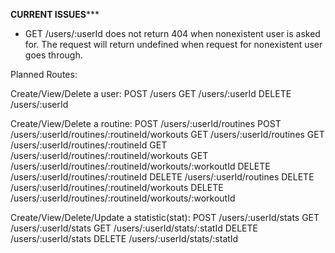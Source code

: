 ********CURRENT ISSUES***********
- GET /users/:userId does not return 404 when nonexistent user is asked for. The 	request will return undefined when request for nonexistent user goes through.


Planned Routes:

Create/View/Delete a user:
	POST /users
	GET /users/:userId
	DELETE /users/:userId

Create/View/Delete a routine:
	POST /users/:userId/routines
	POST /users/:userId/routines/:routineId/workouts
	GET /users/:userId/routines
	GET /users/:userId/routines/:routineId
	GET /users/:userId/routines/:routineId/workouts
	GET /users/:userId/routines/:routineId/workouts/:workoutId
	DELETE /users/:userId/routines/:routineId
	DELETE /users/:userId/routines
	DELETE /users/:userId/routines/:routineId/workouts
	DELETE /users/:userId/routines/:routineId/workouts/:workoutId

Create/View/Delete/Update a statistic(stat):
	POST /users/:userId/stats
	GET /users/:userId/stats
	GET /users/:userId/stats/:statId
	DELETE /users/:userId/stats
	DELETE /users/:userId/stats/:statId

